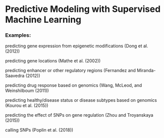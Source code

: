 # Predictive Modeling with Supervised Machine Learning

### Examples: 

predicting gene expression from epigenetic modifications (Dong et al. (2012))

predicting gene locations (Mathe et al. (2002))

predicting enhancer or other regulatory regions (Fernandez and Miranda-Saavedra (2012))

predicting drug response based on genomics (Wang, McLeod, and Weinshilboum (2011))

predicting healthy/disease status or disease subtypes based on genomics (Kourou et al. (2015))

predicting the effect of SNPs on gene regulation (Zhou and Troyanskaya (2015))

calling SNPs (Poplin et al. (2018))
